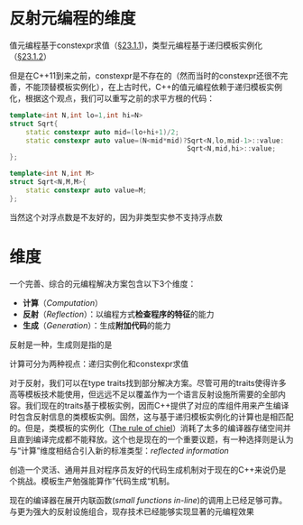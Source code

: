 # 反射元编程的维度

值元编程基于constexpr求值（[§23.1.1]())，类型元编程基于递归模板实例化（[§23.1.2]()）

但是在C++11到来之前，constexpr是不存在的（然而当时的constexpr还很不完善，不能顶替模板实例化），在上古时代，C++的值元编程依赖于递归模板实例化，根据这个观点，我们可以重写之前的求平方根的代码：

```cpp
template<int N,int lo=1,int hi=N>
struct Sqrt{
    static constexpr auto mid=(lo+hi+1)/2;
    static constexpr auto value=(N<mid*mid)?Sqrt<N,lo,mid-1>::value:
    										Sqrt<N,mid,hi>::value;
};

template<int N,int M>
struct Sqrt<N,M,M>{
    static constexpr auto value=M;
};
```

当然这个对浮点数是不友好的，因为非类型实参不支持浮点数

# 维度

一个完善、综合的元编程解决方案包含以下3个维度：

* **计算**（*Computation*）
* **反射**（*Reflection*）：以编程方式**检查程序的特征**的能力
* **生成**（*Generation*）：生成**附加代码**的能力

反射是一种，生成则是指的是

计算可分为两种视点：递归实例化和constexpr求值

对于反射，我们可以在type traits找到部分解决方案。尽管可用的traits使得许多高等模板技术能使用，但远远不足以覆盖作为一个语言反射设施所需要的全部内容。我们现在的traits基于模板实例，因而C++提供了对应的库组件用来产生编译时包含反射信息的类模板实例。固然，这与基于递归模板实例化的计算也是相匹配的。但是，类模板的实例化（[The rule of chiel]()）消耗了太多的编译器存储空间并且直到编译完成都不能释放。这个也是现在的一个重要议题，有一种选择则是认为与“计算”维度相结合引入新的标准类型：*reflected information*

创造一个灵活、通用并且对程序员友好的代码生成机制对于现在的C++来说仍是个挑战。模板生产勉强能算作”代码生成“机制。

现在的编译器在展开内联函数(*small functions in-line*)的调用上已经足够可靠。与更为强大的反射设施组合，现存技术已经能够实现显著的元编程效果